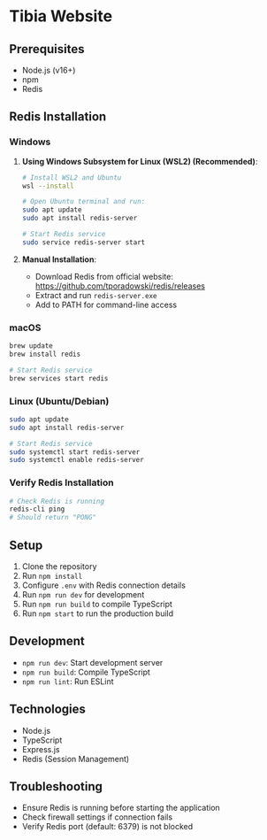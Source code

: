 # Tibia Website

## Prerequisites
- Node.js (v16+)
- npm
- Redis

## Redis Installation

### Windows
1. **Using Windows Subsystem for Linux (WSL2) (Recommended)**:
   ```bash
   # Install WSL2 and Ubuntu
   wsl --install
   
   # Open Ubuntu terminal and run:
   sudo apt update
   sudo apt install redis-server
   
   # Start Redis service
   sudo service redis-server start
   ```

2. **Manual Installation**:
   - Download Redis from official website: https://github.com/tporadowski/redis/releases
   - Extract and run `redis-server.exe`
   - Add to PATH for command-line access

### macOS
```bash
brew update
brew install redis

# Start Redis service
brew services start redis
```

### Linux (Ubuntu/Debian)
```bash
sudo apt update
sudo apt install redis-server

# Start Redis service
sudo systemctl start redis-server
sudo systemctl enable redis-server
```

### Verify Redis Installation
```bash
# Check Redis is running
redis-cli ping
# Should return "PONG"
```

## Setup
1. Clone the repository
2. Run `npm install`
3. Configure `.env` with Redis connection details
4. Run `npm run dev` for development
5. Run `npm run build` to compile TypeScript
6. Run `npm start` to run the production build

## Development
- `npm run dev`: Start development server
- `npm run build`: Compile TypeScript
- `npm run lint`: Run ESLint

## Technologies
- Node.js
- TypeScript
- Express.js
- Redis (Session Management)

## Troubleshooting
- Ensure Redis is running before starting the application
- Check firewall settings if connection fails
- Verify Redis port (default: 6379) is not blocked
